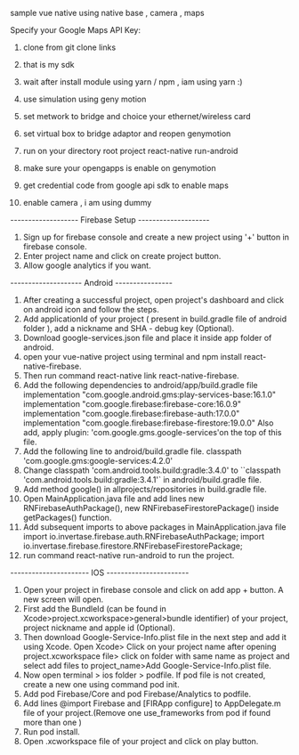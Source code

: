 sample vue native using native base , camera , maps

Specify your Google Maps API Key:

<application>
    <!-- You will only need to add this meta-data tag, but make sure it's a child of application -->
    <meta-data
      android:name="com.google.android.geo.API_KEY"
      android:value="Your Google maps API Key Here"/>
</application>

1. clone from git clone links

2. that is my sdk
3. wait after install module using yarn / npm , iam using yarn :)
4. use simulation using geny motion
5. set metwork to bridge and choice your ethernet/wireless card 
6. set virtual box to bridge adaptor and reopen genymotion
7. run on your directory root project react-native run-android
8. make sure your opengapps is enable on genymotion
9. get credential code from google api sdk to enable maps
10. enable camera , i am using dummy

------------------- Firebase Setup --------------------

1. Sign up for firebase console and create a new project using '+' button in firebase console.
2. Enter project name and click on create project button.
3. Allow google analytics if you want.

-------------------- Android ----------------

1. After creating a successful project, open project's dashboard and click on android icon and follow the steps.
2. Add applicationId of your project ( present in build.gradle file of android folder ), add a nickname and SHA - debug key (Optional).
3. Download google-services.json file and place it inside app folder of android.
4. open your vue-native project using terminal and npm install react-native-firebase.
5. Then run command react-native link react-native-firebase.
6. Add the following dependencies to android/app/build.gradle file implementation "com.google.android.gms:play-services-base:16.1.0" implementation "com.google.firebase:firebase-core:16.0.9" implementation "com.google.firebase:firebase-auth:17.0.0" implementation "com.google.firebase:firebase-firestore:19.0.0" Also add, apply plugin: 'com.google.gms.google-services'on the top of this file.
7. Add the following line to android/build.gradle file. classpath 'com.google.gms:google-services:4.2.0'
8. Change classpath 'com.android.tools.build:gradle:3.4.0' to ``classpath 'com.android.tools.build:gradle:3.4.1'` in android/build.gradle file.
9. Add method google() in allprojects/repositories in build.gradle file.
10. Open MainApplication.java file and add lines new RNFirebaseAuthPackage(), new RNFirebaseFirestorePackage() inside getPackages() function.
11. Add subsequent imports to above packages in MainApplication.java file import io.invertase.firebase.auth.RNFirebaseAuthPackage; import io.invertase.firebase.firestore.RNFirebaseFirestorePackage;
12. run command react-native run-android to run the project.



---------------------- IOS -----------------------

1. Open your project in firebase console and click on add app + button. A new screen will open.
2. First add the BundleId (can be found in Xcode>project.xcworkspace>general>bundle identifier) of your project, project nickname and apple id (Optional).
3. Then download Google-Service-Info.plist file in the next step and add it using Xcode. Open Xcode> Click on your project name after opening project.xcworkspace file> click on folder with same name as project and select add files to project_name>Add Google-Service-Info.plist file.
4. Now open terminal > ios folder > podfile. If pod file is not created, create a new one using command pod init.
5. Add pod Firebase/Core and pod Firebase/Analytics to podfile.
6. Add lines @import Firebase and [FIRApp configure] to AppDelegate.m file of your project.(Remove one use_frameworks from pod if found more than one )
7. Run pod install.
8. Open .xcworkspace file of your project and click on play button.
